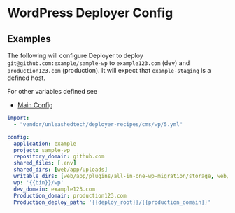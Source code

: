 # WordPress Deployer Config

## Examples

The following will configure Deployer to deploy `git@github.com:example/sample-wp`
to `example123.com` (dev) and `production123.com` (production).
It will expect that `example-staging` is a defined host.

For other variables defined see
- [Main Config](https://github.com/unleashedtech/deployer-recipes/blob/main/config.yml)

```yaml
import:
  - "vendor/unleashedtech/deployer-recipes/cms/wp/5.yml"

config:
  application: example
  project: sample-wp
  repository_domain: github.com
  shared_files: [.env]
  shared_dirs: [web/app/uploads]
  writable_dirs: [web/app/plugins/all-in-one-wp-migration/storage, web/app/uploads, web/app/ai1wm-backups ]
  wp: '{{bin}}/wp'
  dev_domain: example123.com
  Production_domain: production123.com
  Production_deploy_path: '{{deploy_root}}/{{production_domain}}'
```
